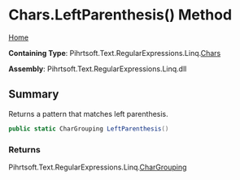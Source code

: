 # Chars\.LeftParenthesis\(\) Method

[Home](../../../../../../README.md)

**Containing Type**: Pihrtsoft\.Text\.RegularExpressions\.Linq\.[Chars](../README.md)

**Assembly**: Pihrtsoft\.Text\.RegularExpressions\.Linq\.dll

## Summary

Returns a pattern that matches left parenthesis\.

```csharp
public static CharGrouping LeftParenthesis()
```

### Returns

Pihrtsoft\.Text\.RegularExpressions\.Linq\.[CharGrouping](../../CharGrouping/README.md)

